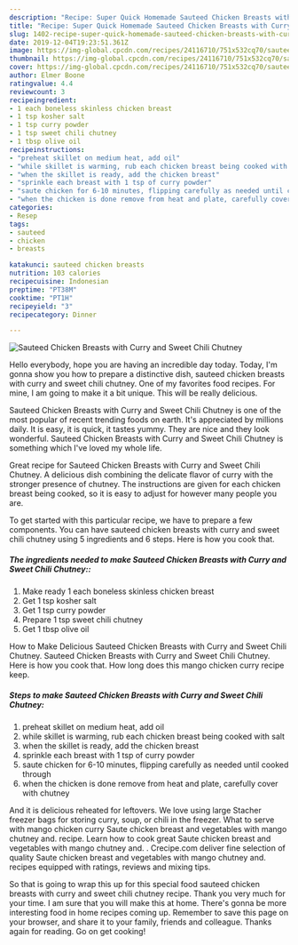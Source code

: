 ```yaml
---
description: "Recipe: Super Quick Homemade Sauteed Chicken Breasts with Curry and Sweet Chili Chutney"
title: "Recipe: Super Quick Homemade Sauteed Chicken Breasts with Curry and Sweet Chili Chutney"
slug: 1402-recipe-super-quick-homemade-sauteed-chicken-breasts-with-curry-and-sweet-chili-chutney
date: 2019-12-04T19:23:51.361Z
image: https://img-global.cpcdn.com/recipes/24116710/751x532cq70/sauteed-chicken-breasts-with-curry-and-sweet-chili-chutney-recipe-main-photo.jpg
thumbnail: https://img-global.cpcdn.com/recipes/24116710/751x532cq70/sauteed-chicken-breasts-with-curry-and-sweet-chili-chutney-recipe-main-photo.jpg
cover: https://img-global.cpcdn.com/recipes/24116710/751x532cq70/sauteed-chicken-breasts-with-curry-and-sweet-chili-chutney-recipe-main-photo.jpg
author: Elmer Boone
ratingvalue: 4.4
reviewcount: 3
recipeingredient:
- 1 each boneless skinless chicken breast
- 1 tsp kosher salt
- 1 tsp curry powder
- 1 tsp sweet chili chutney
- 1 tbsp olive oil
recipeinstructions:
- "preheat skillet on medium heat, add oil"
- "while skillet is warming, rub each chicken breast being cooked with salt"
- "when the skillet is ready, add the chicken breast"
- "sprinkle each breast with 1 tsp of curry powder"
- "saute chicken for 6-10 minutes, flipping carefully as needed until cooked through"
- "when the chicken is done remove from heat and plate, carefully cover with chutney"
categories:
- Resep
tags:
- sauteed
- chicken
- breasts

katakunci: sauteed chicken breasts
nutrition: 103 calories
recipecuisine: Indonesian
preptime: "PT38M"
cooktime: "PT1H"
recipeyield: "3"
recipecategory: Dinner

---
```



![Sauteed Chicken Breasts with Curry and Sweet Chili Chutney](https://img-global.cpcdn.com/recipes/24116710/751x532cq70/sauteed-chicken-breasts-with-curry-and-sweet-chili-chutney-recipe-main-photo.jpg)

Hello everybody, hope you are having an incredible day today. Today, I'm gonna show you how to prepare a distinctive dish, sauteed chicken breasts with curry and sweet chili chutney. One of my favorites food recipes. For mine, I am going to make it a bit unique. This will be really delicious.

Sauteed Chicken Breasts with Curry and Sweet Chili Chutney is one of the most popular of recent trending foods on earth. It's appreciated by millions daily. It is easy, it is quick, it tastes yummy. They are nice and they look wonderful. Sauteed Chicken Breasts with Curry and Sweet Chili Chutney is something which I've loved my whole life.

Great recipe for Sauteed Chicken Breasts with Curry and Sweet Chili Chutney. A delicious dish combining the delicate flavor of curry with the stronger presence of chutney. The instructions are given for each chicken breast being cooked, so it is easy to adjust for however many people you are.


To get started with this particular recipe, we have to prepare a few components. You can have sauteed chicken breasts with curry and sweet chili chutney using 5 ingredients and 6 steps. Here is how you cook that.

##### The ingredients needed to make Sauteed Chicken Breasts with Curry and Sweet Chili Chutney::

1. Make ready 1 each boneless skinless chicken breast
1. Get 1 tsp kosher salt
1. Get 1 tsp curry powder
1. Prepare 1 tsp sweet chili chutney
1. Get 1 tbsp olive oil


How to Make Delicious Sauteed Chicken Breasts with Curry and Sweet Chili Chutney. Sauteed Chicken Breasts with Curry and Sweet Chili Chutney. Here is how you cook that. How long does this mango chicken curry recipe keep. 

##### Steps to make Sauteed Chicken Breasts with Curry and Sweet Chili Chutney:

1. preheat skillet on medium heat, add oil
1. while skillet is warming, rub each chicken breast being cooked with salt
1. when the skillet is ready, add the chicken breast
1. sprinkle each breast with 1 tsp of curry powder
1. saute chicken for 6-10 minutes, flipping carefully as needed until cooked through
1. when the chicken is done remove from heat and plate, carefully cover with chutney


And it is delicious reheated for leftovers. We love using large Stacher freezer bags for storing curry, soup, or chili in the freezer. What to serve with mango chicken curry Saute chicken breast and vegetables with mango chutney and. recipe. Learn how to cook great Saute chicken breast and vegetables with mango chutney and. . Crecipe.com deliver fine selection of quality Saute chicken breast and vegetables with mango chutney and. recipes equipped with ratings, reviews and mixing tips. 

So that is going to wrap this up for this special food sauteed chicken breasts with curry and sweet chili chutney recipe. Thank you very much for your time. I am sure that you will make this at home. There's gonna be more interesting food in home recipes coming up. Remember to save this page on your browser, and share it to your family, friends and colleague. Thanks again for reading. Go on get cooking!
